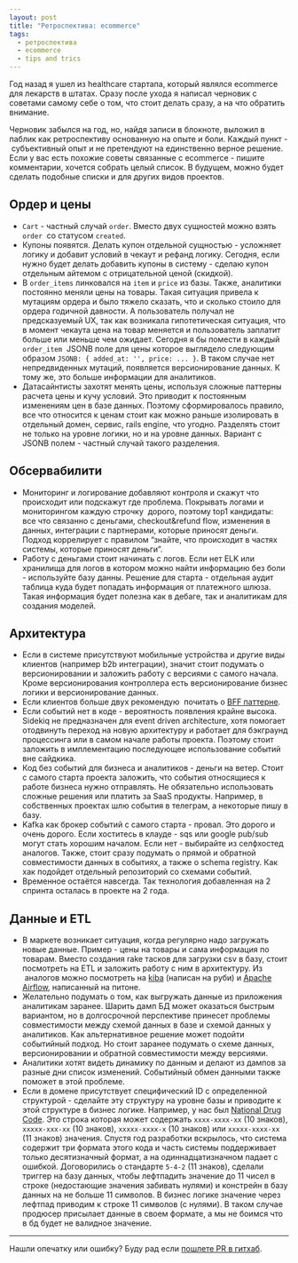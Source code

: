 ```yaml
---
layout: post
title: "Ретроспектива: ecommerce"
tags:
  - ретроспектива
  - ecommerce
  - tips and trics
---
```


Год назад я ушел из healthcare стартапа, который являлся ecommerce для лекарств в штатах. Сразу после ухода я написал черновик с советами самому себе о том, что стоит делать сразу, а на что обратить внимание.

Черновик забылся на год, но, найдя записи в блокноте, выложил в паблик как ретроспективу основанную на опыте и боли. Каждый пункт -  субъективный опыт и не претендуют на единственно верное решение. Если у вас есть похожие советы связанные с ecommerce - пишите комментарии, хочется собрать целый список. В будущем, можно будет сделать подобные списки и для других видов проектов.

## Ордер и цены
* `Cart` - частный случай `order`. Вместо двух сущностей можно взять `order`  со статусом `created`.
* Купоны появятся. Делать купон отдельной сущностью - усложняет логику и добавит условий в чекаут и рефанд логику. Сегодня, если нужно будет делать добавить купоны в систему - сделаю купон отдельным айтемом с отрицательной ценой (скидкой).
* В `order_items` линковался на `item` и `price` из базы. Также, аналитики постоянно меняли цены на товары. Такая ситуация привела к мутациям ордера и было тяжело сказать, что и сколько стоило для ордера годичной давности. А пользователь получал не предсказуемый UX, так как возникала гипотетическая ситуация, что в момент чекаута цена на товар меняется и пользователь заплатит больше или меньше чем ожидает. Сегодня я бы помести в каждый `order_item`  JSONB поле для цены которое выглядело следующим образом `JSONB: { added_at: '', price: ... }`. В таком случае нет непредвиденных мутаций, появляется версионирование данных. К тому же, это больше информации для аналитиков.
* Датасайнтисты захотят менять цены, используя сложные паттерны расчета цены и кучу условий. Это приводит к постоянным изменениям цен в базе данных. Поэтому сформировалось правило, все что относится к ценам стоит как можно раньше изолировать в отдельный домен, сервис, rails engine, что угодно. Разделять стоит не только на уровне логики, но и на уровне данных. Вариант с JSONB полем - частный случай такого разделения.

## Обсервабилити
* Мониторинг и логирование добавляют контроля и скажут что происходит или подскажут где проблема. Покрывать логами и мониторингом каждую строчку  дорого, поэтому top1 кандидаты: все что связанно с деньгами, checkout&refund flow, изменения в данных, интеграции с партнерами, которые приносят деньги. Подход коррелирует с правилом “знайте, что происходит в частях системы, которые приносят деньги”.
* Работу с деньгами стоит начинать с логов. Если нет ELK или хранилища для логов в котором можно найти информацию без боли - используйте базу данны. Решение для старта - отдельная аудит таблица куда будет попадать информация от платежного шлюза. Такая информация будет полезна как в дебаге, так и аналитикам для создания моделей.

## Архитектура
* Если в системе присутствуют мобильные устройства и другие виды клиентов (например b2b интеграции), значит стоит подумать о версионировании и заложить работу с версиями с самого начала. Кроме версионирования контроллера есть версионирование бизнес логики и версионирование данных.
* Если клиентов больше двух рекомендую  почитать о [BFF паттерне](https://samnewman.io/patterns/architectural/bff/).
* Если событий нет в коде - вероятность появления крайне высока. Sidekiq не предназначен для event driven architecture, хотя помогает отодвинуть переход на новую архитектуру и работает для бэкграунд процессинга или в самом начале работы проекта. Поэтому стоит заложить в имплементацию последующее использование событий вне сайдкика.
* Код без событий для бизнеса и аналитиков - деньги на ветер. Стоит с самого старта проекта заложить, что события относящиеся к работе бизнеса нужно отправлять. Не обязательно использовать сложные решения или платить за SaaS продукты. Например, в собственных проектах шлю события в телеграм, а некоторые пишу в базу.
* Kafka как брокер событий с самого старта - провал. Это дорого и очень дорого. Если хоститесь в клауде - sqs или google pub/sub могут стать хорошим началом. Если нет - выбирайте из селфхостед аналогов. Также, стоит сразу подумать о прямой и обратной совместимости данных в событиях, а также о schema registry. Как хак подойдет отдельный репозиторий со схемами событий.
* Временное остаётся навсегда. Так технология добавленная на 2 спринта осталась в проекте на 2 года.

## Данные и ETL
* В маркете возникает ситуация, когда регулярно надо загружать новые данные. Пример - цены на товары и сама информация по товарам. Вместо создания rake тасков для загрузки csv в базу, стоит посмотреть на ETL и заложить работу с ним в архитектуру. Из  аналогов можно посмотреть на [kiba](https://github.com/thbar/kiba) (написан на руби) и [Apache Airflow](https://airflow.apache.org), написанный на питоне.
* Желательно подумать о том, как выгружать данные из приложения аналитикам заранее. Шарить дамп БД может оказаться быстрым вариантом, но в долгосрочной перспективе принесет проблемы совместимости между схемой данных в базе и схемой данных у аналитиков. Как альтернативное решение может подойти событийный подход. Но стоит заранее подумать о схеме данных, версионировании и обратной совместимости между версиями.
* Аналитики хотят видеть динамику по данным и делают из дампов за разные дни список изменений. Событийный обмен данными также поможет в этой проблеме.
* Если в домене присутствует специфический ID с определенной структурой - сделайте эту структуру на уровне базы и приводите к этой структуре в бизнес логике. Например, у нас был [National Drug Code](https://en.wikipedia.org/wiki/National_Drug_Code). Это строка которая может содержать `xxxx-xxxx-xx` (10 знаков), `xxxxx-xxx-xx` (10 знаков), `xxxxx-xxxx-x` (10 знаков) или `xxxxx-xxxx-xx` (11 знаков) значения. Спустя год разработки вскрылось, что система содержит три формата этого кода и часть системы поддерживает только десятизначный формат, а на одиннадцатизначном падает с ошибкой. Договорились о стандарте `5-4-2` (11 знаков), сделали триггер на базу данных, чтобы лефтпадить значение до 11 чисел в строке (недостающие значения забивать нулями) и констрейн в базу данных на не больше 11 символов. В бизнес логике значение через лефтпад приводим к строке 11 символов (с нулями). В таком случае продюсер присылает данные в своем формате, а мы не боимся что в бд будет не валидное значение.

------

Нашли опечатку или ошибку? Буду рад если [пошлете PR в гитхаб](https://github.com/2pegramming/2pegramming.github.io/tree/master/_posts).
